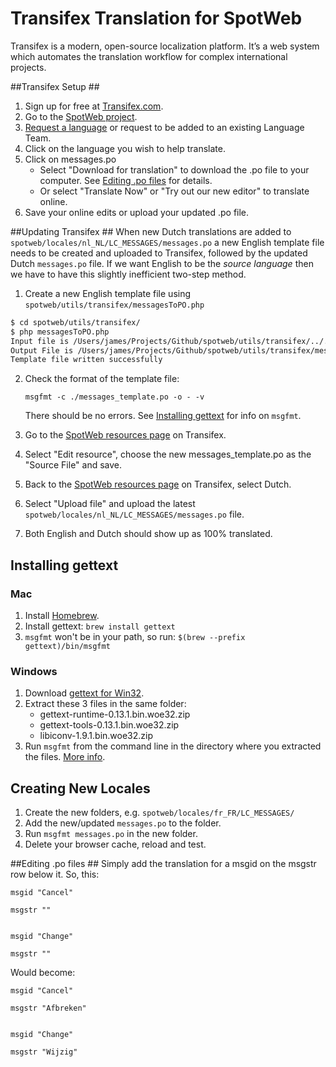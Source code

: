 # Transifex Translation for SpotWeb #
Transifex is a modern, open-source localization platform. It’s a web system which automates the translation workflow for complex international projects.

##Transifex Setup ##
1. Sign up for free at [Transifex.com](https://www.transifex.com/signup/).
2. Go to the [SpotWeb project](https://www.transifex.com/projects/p/spotweb/).
3. [Request a language](https://www.transifex.com/projects/p/spotweb/languages/add/) or request to be added to an existing Language Team.
4. Click on the language you wish to help translate.
5. Click on messages.po
	*  Select "Download for translation" to download the .po file to your computer. See [Editing .po files](#editing-po-files) for details.
	* Or select "Translate Now" or "Try out our new editor" to translate online.
6. Save your online edits or upload your updated .po file.


##Updating Transifex ##
When new Dutch translations are added to `spotweb/locales/nl_NL/LC_MESSAGES/messages.po` a new English template file needs to be created and uploaded to Transifex, followed by the updated Dutch `messages.po` file. If we want English to be the *source language* then we have to have this slightly inefficient two-step method.

1. Create a new English template file using `spotweb/utils/transifex/messagesToPO.php`

````bash
$ cd spotweb/utils/transifex/
$ php messagesToPO.php
Input file is /Users/james/Projects/Github/spotweb/utils/transifex/../../locales/nl_NL/LC_MESSAGES/messages.po
Output File is /Users/james/Projects/Github/spotweb/utils/transifex/messages_template.po
Template file written successfully
````	

2. Check the format of the template file:

	`msgfmt -c ./messages_template.po -o - -v`

	There should be no errors. See [Installing gettext](#installing-gettext) for info on `msgfmt`.

3. Go to the [SpotWeb resources page](https://www.transifex.com/projects/p/spotweb/resource/messagespo/) on Transifex.

4. Select "Edit resource", choose the new messages_template.po as the "Source File" and save.

5. Back to the [SpotWeb resources page](https://www.transifex.com/projects/p/spotweb/resource/messagespo/) on Transifex, select Dutch.

6. Select "Upload file" and upload the latest `spotweb/locales/nl_NL/LC_MESSAGES/messages.po` file.

7. Both English and Dutch should show up as 100% translated.



## Installing gettext ##
### Mac ###
1. Install [Homebrew](http://mxcl.github.com/homebrew/).
2. Install gettext: `brew install gettext`
3. `msgfmt` won't be in your path, so run: `$(brew --prefix gettext)/bin/msgfmt`

### Windows ###
1. Download [gettext for Win32](http://sourceforge.net/projects/gettext/files/).
2. Extract these 3 files in the same folder:
	* gettext-runtime-0.13.1.bin.woe32.zip
	* gettext-tools-0.13.1.bin.woe32.zip
	* libiconv-1.9.1.bin.woe32.zip
3. Run `msgfmt` from the command line in the directory where you extracted the files. [More info](https://github.com/spotweb/spotweb/issues/1703#issuecomment-12044181).


## Creating New Locales ##
1. Create the new folders, e.g. `spotweb/locales/fr_FR/LC_MESSAGES/`
2. Add the new/updated `messages.po` to the folder.
3. Run `msgfmt messages.po` in the new folder.
4. Delete your browser cache, reload and test.


##Editing .po files ##
Simply add the translation for a msgid on the msgstr row below it. So, this:

	msgid "Cancel"
	
	msgstr ""
	
	
	msgid "Change"
	
	msgstr ""

Would become:

	msgid "Cancel"
	
	msgstr "Afbreken"
	
	
	msgid "Change"
	
	msgstr "Wijzig"









